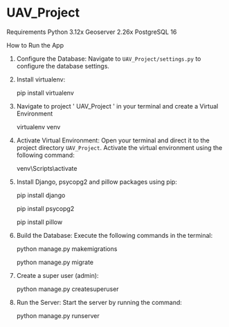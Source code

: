 # UAV_Project
 Requirements
 Python 3.12x
 Geoserver 2.26x
 PostgreSQL 16

How to Run the App
1. Configure the Database: Navigate to `UAV_Project/settings.py` to configure the database settings.
2. Install virtualenv:

   pip install virtualenv
3. Navigate to project ' UAV_Project ' in your terminal and create a Virtual Environment

   virtualenv venv
4. Activate Virtual Environment: Open your terminal and direct it to the project directory `UAV_Project`.
   Activate the virtual environment using the following command:

   venv\Scripts\activate

5. Install Django, psycopg2 and pillow packages using pip:

   pip install django

   pip install psycopg2

   pip install pillow

6. Build the Database: Execute the following commands in the terminal:
   
    python manage.py makemigrations
   
    python manage.py migrate

7. Create a super user (admin):

   python manage.py createsuperuser

8. Run the Server: Start the server by running the command:
   
    python manage.py runserver
